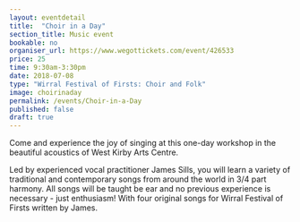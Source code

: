 ```yaml
---
layout: eventdetail
title:  "Choir in a Day"
section_title: Music event
bookable: no
organiser_url: https://www.wegottickets.com/event/426533
price: 25
time: 9:30am-3:30pm
date: 2018-07-08
type: "Wirral Festival of Firsts: Choir and Folk"
image: choirinaday
permalink: /events/Choir-in-a-Day
published: false
draft: true
---
```


Come and experience the joy of singing at this one-day workshop in the beautiful acoustics of West Kirby Arts Centre.

Led by experienced vocal practitioner James Sills, you will learn a variety of traditional and contemporary songs from around the world in 3/4 part harmony. All songs will be taught be ear and no previous experience is necessary - just enthusiasm! With four original songs for Wirral Festival of Firsts written by James.
